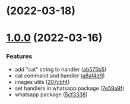 # [](https://github.com-un-versed/un-versed/whatsapp-cats/compare/v1.0.0...v) (2022-03-18)



# [1.0.0](https://github.com-un-versed/un-versed/whatsapp-cats/compare/5cf333881db3ace6e7b537afb4419a124609e3ee...v1.0.0) (2022-03-16)


### Features

* add "cat" string to handler ([ab575b5](https://github.com-un-versed/un-versed/whatsapp-cats/commit/ab575b5595a517c49899934c736762adacbf2b1c))
* cat command and handler ([a8af4d9](https://github.com-un-versed/un-versed/whatsapp-cats/commit/a8af4d98608df83e9fe00b4f26fff96dbfdfd7f5))
* images utils ([207cbf4](https://github.com-un-versed/un-versed/whatsapp-cats/commit/207cbf40026331474faba95c50a9611f09388002))
* set handlers in whatsapp package ([7e59a9f](https://github.com-un-versed/un-versed/whatsapp-cats/commit/7e59a9fa20a15db6e7b8491253ae8bd5090343ef))
* whatsapp package ([5cf3338](https://github.com-un-versed/un-versed/whatsapp-cats/commit/5cf333881db3ace6e7b537afb4419a124609e3ee))



